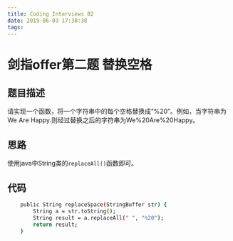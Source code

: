 ```yaml
---
title: Coding Interviews 02
date: 2019-06-03 17:38:38
tags:
---
```

# 剑指offer第二题 替换空格
## 题目描述
请实现一个函数，将一个字符串中的每个空格替换成“%20”。例如，当字符串为We Are Happy.则经过替换之后的字符串为We%20Are%20Happy。
## 思路
使用java中String类的`replaceAll()`函数即可。
## 代码
``` bash
    public String replaceSpace(StringBuffer str) {
        String a = str.toString();
        String result = a.replaceAll(" ", "%20");
        return result;
    }
```